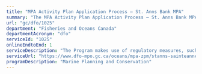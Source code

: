 ```yaml
---
title: "MPA Activity Plan Application Process – St. Anns Bank MPA"
summary: "The MPA Activity Plan Application Process – St. Anns Bank MPA service from Fisheries and Oceans Canada is available end-to-end online, according to the GC Service Inventory."
url: "gc/dfo/1025"
department: "Fisheries and Oceans Canada"
departmentAcronym: "dfo"
serviceId: "1025"
onlineEndtoEnd: 1
serviceDescription: "The Program makes use of regulatory measures, such as Marine Protected Areas (MPAs) Regulations in which  prohibitions and allowed activities are detailed, to conserve and sustainably manage marine ecosystems. Activity plans must be submitted to the relevant DFO Regional authority for specific activities, to ensure human activities within the MPA are compliant and consistent with the regulation and objectives of the MPA."
serviceUrl: "https://www.dfo-mpo.gc.ca/oceans/mpa-zpm/stanns-sainteanne/page01-eng.html"
programDescription: "Marine Planning and Conservation"
---
```

